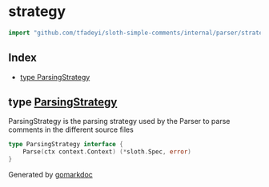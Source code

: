<!-- Code generated by gomarkdoc. DO NOT EDIT -->

# strategy

```go
import "github.com/tfadeyi/sloth-simple-comments/internal/parser/strategy"
```

## Index

- [type ParsingStrategy](<#type-parsingstrategy>)


## type [ParsingStrategy](<https://github.com/tfadeyi/sloth-simple-comments/blob/main/internal/parser/strategy/strategy.go#L10-L12>)

ParsingStrategy is the parsing strategy used by the Parser to parse comments in the different source files

```go
type ParsingStrategy interface {
    Parse(ctx context.Context) (*sloth.Spec, error)
}
```



Generated by [gomarkdoc](<https://github.com/princjef/gomarkdoc>)
